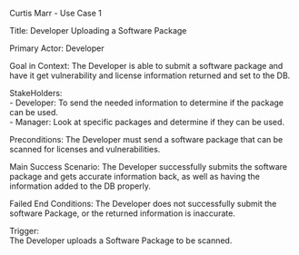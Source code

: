Curtis Marr - Use Case 1

Title:
    Developer Uploading a Software Package

Primary Actor: 
    Developer

Goal in Context: 
    The Developer is able to submit a software package and have it get vulnerability and license information returned
  and set to the DB.

StakeHolders: <br/>
    - Developer: To send the needed information to determine if the package can be used.<br/>
    - Manager: Look at specific packages and determine if they can be used.

Preconditions:
    The Developer must send a software package that can be scanned for licenses and vulnerabilities.

Main Success Scenario:
    The Developer successfully submits the software package and gets accurate information back, as well as having the information added 
    to the DB properly.

Failed End Conditions:
    The Developer does not successfully submit the software Package, or the returned information is inaccurate.

Trigger:<br/>
    The Developer uploads a Software Package to be scanned.
 
